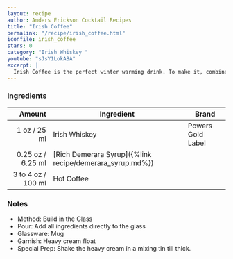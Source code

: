 ```yaml
---
layout: recipe
author: Anders Erickson Cocktail Recipes
title: "Irish Coffee"
permalink: "/recipe/irish_coffee.html"
iconfile: irish_coffee
stars: 0
category: "Irish Whiskey "
youtube: "sJsY1LokABA"
excerpt: |
  Irish Coffee is the perfect winter warming drink. To make it, combine Irish whiskey with sugar and coffee, and top it with cream.
---
```


### Ingredients

|    Amount | Ingredient                                               | Brand             |
| --------: | -------------------------------------------------------- | ----------------- |
|      1 oz / 25 ml | Irish Whiskey                                            | Powers Gold Label |
|   0.25 oz / 6.25 ml | [Rich Demerara Syrup]({%link recipe/demerara_syrup.md%}) |
| 3 to 4 oz / 100 ml | Hot Coffee                                               |

### Notes

- Method: Build in the Glass
- Pour: Add all ingredients directly to the glass
- Glassware: Mug
- Garnish: Heavy cream float
- Special Prep: Shake the heavy cream in a mixing tin till thick.
